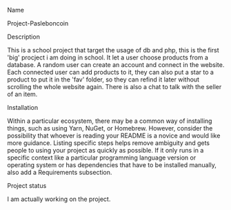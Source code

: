 Name

Project-Pasleboncoin


Description

This is a school project that target the usage of db and php, this is the first 'big' procject i am  doing in school.
It let a user choose products from a database. A random user can create an account and connect in the website.
Each connected user can add products to it, they can also put a star to a product to put it in the 'fav' folder, so they can refind it later without scrolling the whole website again.
There is also a chat to talk with the seller of an item.


Installation

Within a particular ecosystem, there may be a common way of installing things, such as using Yarn, NuGet, or Homebrew. However, consider the possibility that whoever is reading your README is a novice and would like more guidance. Listing specific steps helps remove ambiguity and gets people to using your project as quickly as possible. If it only runs in a specific context like a particular programming language version or operating system or has dependencies that have to be installed manually, also add a Requirements subsection.

Project status

I am actually working on the project.

